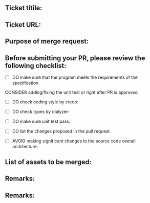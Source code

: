 ## Ticket titile:

## Ticket URL:

## Purpose of merge request:

## Before submitting your PR, please review the following checklist:

- [ ] DO make sure that the program meets the requirements of the specification.

CONSIDER adding/fixing the unit test or right after PR is approved.
- [ ] DO check coding style by credo:

- [ ] DO check types by dialyzer:

- [ ] DO make sure unit test pass:

- [ ] DO list the changes proposed in the pull request.

- [ ] AVOID making significant changes to the source code overall architecture.

## List of assets to be merged:

## Remarks:
## Remarks:
